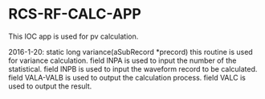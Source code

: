# RCS-RF-CALC-APP
This IOC app is used for pv calculation.

2016-1-20:
static long variance(aSubRecord *precord)
this routine is used for variance calculation.
field INPA is used to input the number of the statistical.
field INPB is used to input the waveform record to be calculated.
field VALA-VALB is used to output the calculation process.
field VALC is used to output the result.
